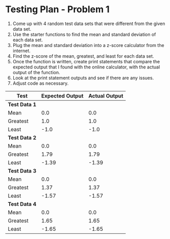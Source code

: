 # Testing Plan - Problem 1
1. Come up with 4 random test data sets that were different from the given data set.
2. Use the starter functions to find the mean and standard deviation of each data set.
3. Plug the mean and standard deviation into a z-score calculator from the internet.
4. Find the z-score of the mean, greatest, and least for each data set.
5. Once the function is written, create print statements that compare the expected output that I found with the online calculator, with the actual output of the function.
6. Look at the print statement outputs and see if there are any issues.
7. Adjust code as necessary.

|Test|Expected Output|Actual Output|
|---------|:----|:----|
|**Test Data 1**|
|Mean|0.0|0.0|
|Greatest|1.0|1.0|
|Least|-1.0|-1.0|
|**Test Data 2**|
|Mean|0.0|0.0|
|Greatest|1.79|1.79|
|Least|-1.39|-1.39|
|**Test Data 3**|
|Mean|0.0|0.0|
|Greatest|1.37|1.37|
|Least|-1.57|-1.57|
|**Test Data 4**|
|Mean|0.0|0.0|
|Greatest|1.65|1.65|
|Least|-1.65|-1.65|


